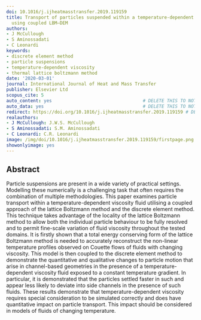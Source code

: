 ```yaml
---
doi: 10.1016/j.ijheatmasstransfer.2019.119159
title: Transport of particles suspended within a temperature-dependent viscosity fluid
  using coupled LBM–DEM
authors:
- J McCullough
- S Aminossadati
- C Leonardi
keywords:
- discrete element method
- particle suspensions
- temperature-dependent viscosity
- thermal lattice boltzmann method
date: '2020-03-01'
journal: International Journal of Heat and Mass Transfer
publisher: Elsevier Ltd
scopus_cite: 5
auto_content: yes                                  # DELETE THIS TO NOT AUTO GENERATE CONTENT
auto_data: yes                                     # DELETE THIS TO NOT AUTO GENERATE METADATA
redirect: https://doi.org/10.1016/j.ijheatmasstransfer.2019.119159 # DELETE THIS TO NOT REDIRECT
realauthors:
- J McCullough: J.W.S. McCullough
- S Aminossadati: S.M. Aminossadati
- C Leonardi: C.R. Leonardi
image: /img/doi/10.1016/j.ijheatmasstransfer.2019.119159/firstpage.png
showonlyimage: yes
---
```



## Abstract
Particle suspensions are present in a wide variety of practical settings. Modelling these numerically is a challenging task that often requires the combination of multiple methodologies. This paper examines particle transport within a temperature-dependent viscosity fluid utilising a coupled approach of the lattice Boltzmann method and the discrete element method. This technique takes advantage of the locality of the lattice Boltzmann method to allow both the individual particle behaviour to be fully resolved and to permit fine-scale variation of fluid viscosity throughout the tested domains. It is firstly shown that a total energy conserving form of the lattice Boltzmann method is needed to accurately reconstruct the non-linear temperature profiles observed on Couette flows of fluids with changing viscosity. This model is then coupled to the discrete element method to demonstrate the quantitative and qualitative changes to particle motion that arise in channel-based geometries in the presence of a temperature-dependent viscosity fluid exposed to a constant temperature gradient. In particular, it is demonstrated that the particles settled faster in such and appear less likely to deviate into side channels in the presence of such fluids. These results demonstrate that temperature-dependent viscosity requires special consideration to be simulated correctly and does have quantitative impact on particle transport. This impact should be considered in models of fluids of changing temperature.
